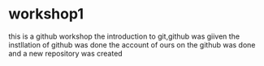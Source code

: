 # workshop1
this is a github workshop
the introduction to git,github was giiven
the instllation of github was done
the account of ours on the github was done
and a new repository was created
